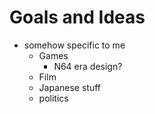 # Goals and Ideas
* somehow specific to me
    * Games
        * N64 era design?
    * Film
    * Japanese stuff
    * politics